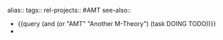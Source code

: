 alias::
tags::
rel-projects:: #AMT 
see-also::

- {{query (and (or "AMT" "Another M-Theory") (task DOING TODO))}}
-